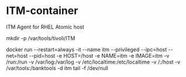# ITM-container
ITM Agent for RHEL Atomic host

mkdir -p /var/tools/tivoli/ITM

docker run --restart=always -it --name itm --privileged --ipc=host --net=host --pid=host -e HOST=/host -e NAME=itm -e IMAGE=itm -v /run:/run -v /var/log:/var/log -v /etc/localtime:/etc/localtime -v /:/host -v /var/tools:/banktools -d itm tail -f /dev/null

